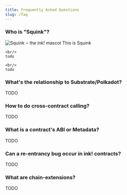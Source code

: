 ```yaml
---
title: Frequently Asked Questions
slug: /faq
---
```


### Who is "Squink"?

<div class="squid-container">
    <img src="./img/ink-squid.svg" alt="Squink ‒ the ink! mascot" class="squid" />
    This is Squink
    
    <br/>
    todo
    
    <br/>
    todo
</div>

### What's the relationship to Substrate/Polkadot?

TODO

### How to do cross-contract calling?

TODO

### What is a contract's ABI or Metadata?

TODO

### Can a re-entrancy bug occur in ink! contracts?

TODO

### What are chain-extensions?

TODO
